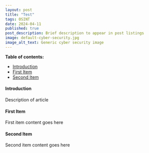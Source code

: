 ```yaml
---
layout: post
title: "Test"
tags: OSINT
date: 2024-04-11
published: true
post_description: Brief description to appear in post listings
image: default-cyber-security.jpg
image_alt_text: Generic cyber security image
---
```


**Table of contents:**
- [Introduction](#item-one)
- [First Item](#item-two)
- [Second Item](#item-three)

<!-- headings -->
<a id="item-one"></a>
#### Introduction
Description of article 

<a id="item-two"></a>
#### First Item
First item content goes here

<a id="item-three"></a>
#### Second Item
Second item content goes here
